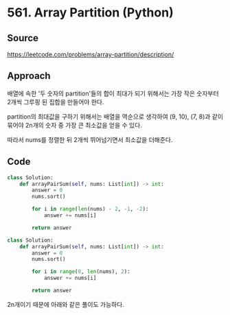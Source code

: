 # 561. Array Partition (Python)

## Source

https://leetcode.com/problems/array-partition/description/

## Approach

배열에 속한 '두 숫자의 partition'들의 합이 최대가 되기 위해서는 가장 작은 숫자부터 2개씩 그루핑 된 집합을 만들어야 한다.

partition의 최대값을 구하기 위해서는 배열을 역순으로 생각하여 (9, 10), (7, 8)과 같이 묶어야 2n개의 숫자 중 가장 큰 최소값을 얻을 수 있다.

따라서 nums를 정렬한 뒤 2개씩 뛰어넘기면서 최소값을 더해준다.

## Code

```python
class Solution:
    def arrayPairSum(self, nums: List[int]) -> int:
        answer = 0
        nums.sort()

        for i in range(len(nums) - 2, -1, -2):
            answer += nums[i]

        return answer
```

```python
class Solution:
    def arrayPairSum(self, nums: List[int]) -> int:
        answer = 0
        nums.sort()

        for i in range(0, len(nums), 2):
            answer += nums[i]

        return answer
```

2n개이기 때문에 아래와 같은 풀이도 가능하다.
